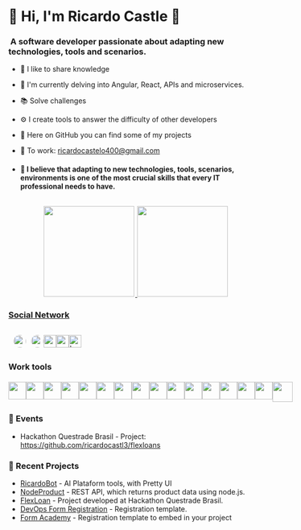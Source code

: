 

<h1 align="left"> 💁 Hi, I'm Ricardo Castle 🌟</h1>
<h3 align="left"> &nbsp;A software developer passionate about adapting new technologies, tools and scenarios. </h3>

- 🎲 I like to share knowledge
  
- 🎲 I'm currently delving into Angular, React, APIs and microservices.

- 📚 Solve challenges

- ⚙️ I create tools to answer the difficulty of other developers

- 📂 Here on GitHub you can find some of my projects

- 📂 To work: ricardocastelo400@gmail.com

- <h4>🎯 I believe that adapting to new technologies, tools, scenarios, environments is one of the most crucial skills that every IT professional needs to have.</h4>

##

<div style="display:flex;justify-content:center;">
  <a href="https://github.com/ricardocastl3" target="_blank">
  <img style="margin:2px;" height="180em" src="https://github-readme-stats-git-masterrstaa-rickstaa.vercel.app/api?username=ricardocastl3&show_icons=true&theme=radical&include_all_commits=true&count_private=true"/>
  <img  height="180em" src="https://github-readme-stats-git-masterrstaa-rickstaa.vercel.app/api/top-langs/?username=ricardocastl3&layout=compact&langs_count=7&theme=radical"/>
</div>

<h3>Social Network </h3>

<div style="display:flex;margin: 30px 30px 0px 0px;">
    <a style="margin-left:10px;" href="https://www.linkedin.com/in/ricardocastles/" target="_blank">
        <img src="https://img.shields.io/badge/LinkedIn-0077B5?style=for-the-badge&logo=linkedin&logoColor=white" height="25px" style="border-radius:20px">
    </a>
    <a style="margin-left:10px" href="https://www.instagram.com/ricardocodex/" target="_blank">
        <img src="https://img.shields.io/badge/Instagram-E4405F?style=for-the-badge&logo=instagram&logoColor=white" height="25px" style="border-radius:20px">
    </a>
    <a href="https://www.youtube.com/@ricardocoder" target="_blank">
      <img src=https://img.shields.io/badge/youtube-%23EE4831.svg?&style=for-the-badge&logo=youtube&logoColor=white alt=youtube style="margin-bottom: 5px;" height="25px" style="border-radius:20px"/>
    </a>
    <a href="https://medium.com/@ricardocasdium" target="_blank">
      <img src=https://img.shields.io/badge/medium-%23292929.svg?&style=for-the-badge&logo=medium&logoColor=white alt=medium style="margin-bottom: 5px;" height="25px" style="border-radius:20px"/>
    </a>
    <a href="https://www.kaggle.com/ricardocastel0" target="_blank">
      <img src=https://img.shields.io/badge/kaggle-%2344BAE8.svg?&style=for-the-badge&logo=kaggle&logoColor=white alt=kaggle style="margin-bottom: 5px;" height="25px" style="border-radius:20px"/>
    </a>
</div>

<h3>Work tools</h3>

<div style="display:flex;margin:20px 20px 0px 0px;">

  <img src="https://cdn.jsdelivr.net/gh/devicons/devicon/icons/html5/html5-original-wordmark.svg" height="35px"/>
  <img src="https://cdn.jsdelivr.net/gh/devicons/devicon/icons/css3/css3-original-wordmark.svg" height="35x" />
  <img src="https://cdn.jsdelivr.net/gh/devicons/devicon/icons/bootstrap/bootstrap-original.svg" height="35"/>
  <img src="https://cdn.jsdelivr.net/gh/devicons/devicon/icons/tailwindcss/tailwindcss-plain.svg" height="35px"/>
  <img src="https://cdn.jsdelivr.net/gh/devicons/devicon/icons/javascript/javascript-original.svg" height="35px"/>
  <img src="https://cdn.jsdelivr.net/gh/devicons/devicon/icons/typescript/typescript-original.svg" height="35px"/>  
  <img src="https://cdn.jsdelivr.net/gh/devicons/devicon/icons/nodejs/nodejs-original.svg" height="35px"/>
  <img src="https://cdn.jsdelivr.net/gh/devicons/devicon/icons/react/react-original.svg" height="35px"/>
  <img src="https://cdn.jsdelivr.net/gh/devicons/devicon/icons/angularjs/angularjs-original.svg" height="35px"/>
  <img src="https://cdn.jsdelivr.net/gh/devicons/devicon/icons/sass/sass-original.svg"  height="35px"/>
  <img src="https://cdn.jsdelivr.net/gh/devicons/devicon/icons/laravel/laravel-plain-wordmark.svg" height="35px"/> 
  <img src="https://cdn.jsdelivr.net/gh/devicons/devicon/icons/python/python-original.svg" height="35px" />
  <img src="https://cdn.jsdelivr.net/gh/devicons/devicon/icons/csharp/csharp-original.svg" height="35px"/> 
  <img src="https://cdn.jsdelivr.net/gh/devicons/devicon/icons/wordpress/wordpress-original.svg" height="35px"/>
  <img src="https://cdn.jsdelivr.net/gh/devicons/devicon/icons/docker/docker-original-wordmark.svg" height="35px"/>
  <img src="https://cdn.jsdelivr.net/gh/devicons/devicon/icons/git/git-plain-wordmark.svg" height="40px"/>
              
</div>

<h3>🌟 Events </h3>

* Hackathon Questrade Brasil - Project: https://github.com/ricardocastl3/flexloans

<h3>🌟 Recent Projects</h3>

* [RicardoBot](https://www.ricardobot.com/) - AI Plataform tools, with Pretty UI
* [NodeProduct](https://github.com/ricardocastl3/nodeproduct) - REST API, which returns product data using node.js.
* [FlexLoan](https://github.com/ricardocastl3/flexloans) - Project developed at Hackathon Questrade Brasil.
* [DevOps Form Registration](https://github.com/ricardocastl3/devops-form) - Registration template.
* [Form Academy](https://github.com/ricardocastl3/form-register-course) - Registration template to embed in your project
